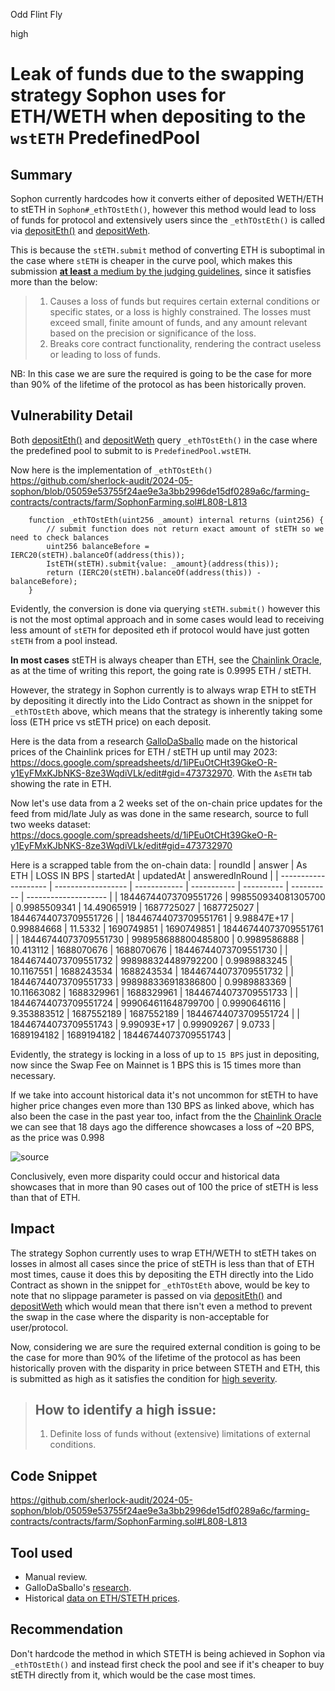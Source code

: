 Odd Flint Fly

high

# Leak of funds due to the swapping strategy Sophon uses for ETH/WETH when depositing to the `wstETH` PredefinedPool

## Summary

Sophon currently hardcodes how it converts either of deposited WETH/ETH to stETH in `Sophon#_ethTOstEth()`, however this method would lead to loss of funds for protocol and extensively users since the `_ethTOstEth()` is called via [depositEth()](https://github.com/sherlock-audit/2024-05-sophon/blob/05059e53755f24ae9e3a3bb2996de15df0289a6c/farming-contracts/contracts/farm/SophonFarming.sol#L510) and [depositWeth](https://github.com/sherlock-audit/2024-05-sophon/blob/05059e53755f24ae9e3a3bb2996de15df0289a6c/farming-contracts/contracts/farm/SophonFarming.sol#L533).

This is because the `stETH.submit` method of converting ETH is suboptimal in the case where `stETH` is cheaper in the curve pool, which makes this submission [**at least** a medium by the judging guidelines](https://docs.sherlock.xyz/audits/judging/judging#v.-how-to-identify-a-medium-issue), since it satisfies more than the below:

> 1. Causes a loss of funds but requires certain external conditions or specific states, or a loss is highly constrained. The losses must exceed small, finite amount of funds, and any amount relevant based on the precision or significance of the loss.
> 2. Breaks core contract functionality, rendering the contract useless or leading to loss of funds.

NB: In this case we are sure the required is going to be the case for more than 90% of the lifetime of the protocol as has been historically proven.

## Vulnerability Detail

Both [depositEth()](https://github.com/sherlock-audit/2024-05-sophon/blob/05059e53755f24ae9e3a3bb2996de15df0289a6c/farming-contracts/contracts/farm/SophonFarming.sol#L510) and [depositWeth](https://github.com/sherlock-audit/2024-05-sophon/blob/05059e53755f24ae9e3a3bb2996de15df0289a6c/farming-contracts/contracts/farm/SophonFarming.sol#L533) query `_ethTOstEth()` in the case where the predefined pool to submit to is `PredefinedPool.wstETH`.

Now here is the implementation of `_ethTOstEth()` https://github.com/sherlock-audit/2024-05-sophon/blob/05059e53755f24ae9e3a3bb2996de15df0289a6c/farming-contracts/contracts/farm/SophonFarming.sol#L808-L813

```solidity
    function _ethTOstEth(uint256 _amount) internal returns (uint256) {
        // submit function does not return exact amount of stETH so we need to check balances
        uint256 balanceBefore = IERC20(stETH).balanceOf(address(this));
        IstETH(stETH).submit{value: _amount}(address(this));
        return (IERC20(stETH).balanceOf(address(this)) - balanceBefore);
    }
```

Evidently, the conversion is done via querying `stETH.submit()` however this is not the most optimal approach and in some cases would lead to receiving less amount of `stETH` for deposited eth if protocol would have just gotten `stETH` from a pool instead.

**In most cases** stETH is always cheaper than ETH, see the [Chainlink Oracle](https://data.chain.link/arbitrum/mainnet/crypto-eth/steth-eth), as at the time of writing this report, the going rate is 0.9995 ETH / stETH.

However, the strategy in Sophon currently is to always wrap ETH to stETH by depositing it directly into the Lido Contract as shown in the snippet for `_ethTOstEth` above, which means that the strategy is inherently taking some loss (ETH price vs stETH price) on each deposit.

Here is the data from a research [GalloDaSballo](https://x.com/GalloDaSballo) made on the historical prices of the Chainlink prices for ETH / stETH up until may 2023: https://docs.google.com/spreadsheets/d/1iPEuOtCHt39GkeO-R-y1EyFMxKJbNKS-8ze3WqdiVLk/edit#gid=473732970. With the `AsETH` tab showing the rate in ETH.

Now let's use data from a 2 weeks set of the on-chain price updates for the feed from mid/late July as was done in the same research, source to full two weeks dataset: https://docs.google.com/spreadsheets/d/1iPEuOtCHt39GkeO-R-y1EyFMxKJbNKS-8ze3WqdiVLk/edit#gid=473732970

Here is a scrapped table from the on-chain data:
| roundId | answer | As ETH | LOSS IN BPS | startedAt | updatedAt | answeredInRound |
| -------------------- | ------------------ | ------------ | ----------- | ---------- | ---------- | -------------------- |
| 18446744073709551726 | 998550934081305700 | 0.9985509341 | 14.49065919 | 1687725027 | 1687725027 | 18446744073709551726 |
| 18446744073709551761 | 9.98847E+17 | 0.99884668 | 11.5332 | 1690749851 | 1690749851 | 18446744073709551761 |
| 18446744073709551730 | 998958688800485800 | 0.9989586888 | 10.413112 | 1688070676 | 1688070676 | 18446744073709551730 |
| 18446744073709551732 | 998988324489792200 | 0.9989883245 | 10.1167551 | 1688243534 | 1688243534 | 18446744073709551732 |
| 18446744073709551733 | 998988336918386800 | 0.9989883369 | 10.11663082 | 1688329961 | 1688329961 | 18446744073709551733 |
| 18446744073709551724 | 999064611648799700 | 0.9990646116 | 9.353883512 | 1687552189 | 1687552189 | 18446744073709551724 |
| 18446744073709551743 | 9.99093E+17 | 0.99909267 | 9.0733 | 1689194182 | 1689194182 | 18446744073709551743 |

Evidently, the strategy is locking in a loss of up to `15 BPS` just in depositing, now since the Swap Fee on Mainnet is 1 BPS this is 15 times more than necessary.

If we take into account historical data it's not uncommon for stETH to have higher price changes even more than 130 BPS as linked above, which has also been the case in the past year too, infact from the the [Chainlink Oracle](https://data.chain.link/arbitrum/mainnet/crypto-eth/steth-eth) we can see that 18 days ago the difference showcases a loss of ~20 BPS, as the price was 0.998

![source](https://private-user-images.githubusercontent.com/107410002/332856471-b4d5ec0d-0155-4845-ac90-90048199a57d.png?jwt=eyJhbGciOiJIUzI1NiIsInR5cCI6IkpXVCJ9.eyJpc3MiOiJnaXRodWIuY29tIiwiYXVkIjoicmF3LmdpdGh1YnVzZXJjb250ZW50LmNvbSIsImtleSI6ImtleTUiLCJleHAiOjE3MTYzOTEyOTYsIm5iZiI6MTcxNjM5MDk5NiwicGF0aCI6Ii8xMDc0MTAwMDIvMzMyODU2NDcxLWI0ZDVlYzBkLTAxNTUtNDg0NS1hYzkwLTkwMDQ4MTk5YTU3ZC5wbmc_WC1BbXotQWxnb3JpdGhtPUFXUzQtSE1BQy1TSEEyNTYmWC1BbXotQ3JlZGVudGlhbD1BS0lBVkNPRFlMU0E1M1BRSzRaQSUyRjIwMjQwNTIyJTJGdXMtZWFzdC0xJTJGczMlMkZhd3M0X3JlcXVlc3QmWC1BbXotRGF0ZT0yMDI0MDUyMlQxNTE2MzZaJlgtQW16LUV4cGlyZXM9MzAwJlgtQW16LVNpZ25hdHVyZT1kMWU0NjZhNWVkNDk2ZjhlYzYyZDM0ZWM0YmM0Mzc5YWRmZmM0MTk4ZmMyNDM1YmU3NWU0Y2NiMmFhN2MwODMzJlgtQW16LVNpZ25lZEhlYWRlcnM9aG9zdCZhY3Rvcl9pZD0wJmtleV9pZD0wJnJlcG9faWQ9MCJ9.hiskBnajEVqjhV0uigu3l_Fqt8DDjZ8UzFiYe3RYjVk)

Conclusively, even more disparity could occur and historical data showcases that in more than 90 cases out of 100 the price of stETH is less than that of ETH.

## Impact

The strategy Sophon currently uses to wrap ETH/WETH to stETH takes on losses in almost all cases since the price of stETH is less than that of ETH most times, cause it does this by depositing the ETH directly into the Lido Contract as shown in the snippet for `_ethTOstEth` above, would be key to note that no slippage parameter is passed on via [depositEth()](https://github.com/sherlock-audit/2024-05-sophon/blob/05059e53755f24ae9e3a3bb2996de15df0289a6c/farming-contracts/contracts/farm/SophonFarming.sol#L507) and [depositWeth](https://github.com/sherlock-audit/2024-05-sophon/blob/05059e53755f24ae9e3a3bb2996de15df0289a6c/farming-contracts/contracts/farm/SophonFarming.sol#L529) which would mean that there isn't even a method to prevent the swap in the case where the disparity is non-acceptable for user/protocol.

Now, considering we are sure the required external condition is going to be the case for more than 90% of the lifetime of the protocol as has been historically proven with the disparity in price between STETH and ETH, this is submitted as high as it satisfies the condition for [high severity](https://docs.sherlock.xyz/audits/judging/judging#iv.-how-to-identify-a-high-issue).

> ## How to identify a high issue:
> 1. Definite loss of funds without (extensive) limitations of external conditions. 

## Code Snippet

https://github.com/sherlock-audit/2024-05-sophon/blob/05059e53755f24ae9e3a3bb2996de15df0289a6c/farming-contracts/contracts/farm/SophonFarming.sol#L808-L813

## Tool used

- Manual review.
- GalloDaSballo's [research](https://github.com/code-423n4/2023-07-tapioca-findings/issues?q=LidoETHStrategy+buys+stETH+at+1-1+instead+of+buying+it+from+the+Pool+at+Discount+).
- Historical [data on ETH/STETH prices](https://docs.google.com/spreadsheets/d/1iPEuOtCHt39GkeO-R-y1EyFMxKJbNKS-8ze3WqdiVLk/edit#gid=473732970).

## Recommendation

Don't hardcode the method in which STETH is being achieved in Sophon via `_ethTOstEth()` and instead first check the pool and see if it's cheaper to buy stETH directly from it, which would be the case most times.
